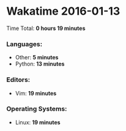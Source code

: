 # Wakatime 2016-01-13

Time Total: **0 hours 19 minutes**

### Languages:
- Other: **5 minutes** 
- Python: **13 minutes** 

### Editors:
- Vim: **19 minutes** 

### Operating Systems:
- Linux: **19 minutes** 

